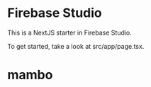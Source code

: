 # Firebase Studio

This is a NextJS starter in Firebase Studio.

To get started, take a look at src/app/page.tsx.
# mambo
